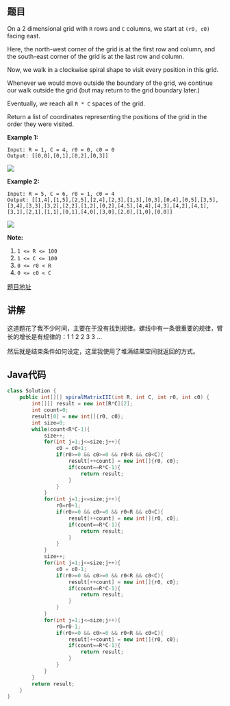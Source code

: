 ## 题目

On a 2 dimensional grid with `R` rows and `C` columns, we start at `(r0, c0)` facing east.

Here, the north-west corner of the grid is at the first row and column, and the south-east corner of the grid is at the last row and column.

Now, we walk in a clockwise spiral shape to visit every position in this grid. 

Whenever we would move outside the boundary of the grid, we continue our walk outside the grid (but may return to the grid boundary later.) 

Eventually, we reach all `R * C` spaces of the grid.

Return a list of coordinates representing the positions of the grid in the order they were visited.

**Example 1:**
```
Input: R = 1, C = 4, r0 = 0, c0 = 0
Output: [[0,0],[0,1],[0,2],[0,3]]
```
![](https://s3-lc-upload.s3.amazonaws.com/uploads/2018/08/24/example_1.png)
 

**Example 2:**
```
Input: R = 5, C = 6, r0 = 1, c0 = 4
Output: [[1,4],[1,5],[2,5],[2,4],[2,3],[1,3],[0,3],[0,4],[0,5],[3,5],[3,4],[3,3],[3,2],[2,2],[1,2],[0,2],[4,5],[4,4],[4,3],[4,2],[4,1],[3,1],[2,1],[1,1],[0,1],[4,0],[3,0],[2,0],[1,0],[0,0]]
```
![](https://s3-lc-upload.s3.amazonaws.com/uploads/2018/08/24/example_2.png)
 

**Note:**

1. `1 <= R <= 100`
2. `1 <= C <= 100`
3. `0 <= r0 < R`
4. `0 <= c0 < C`

[题目地址](https://leetcode.com/problems/spiral-matrix-iii/)

## 讲解

这道题花了我不少时间，主要在于没有找到规律。螺线中有一条很重要的规律，臂长的增长是有规律的：1 1 2 2 3 3 ...

然后就是结束条件如何设定，这里我使用了堆满结果空间就返回的方式。

## Java代码

```java
class Solution {
    public int[][] spiralMatrixIII(int R, int C, int r0, int c0) {
        int[][] result = new int[R*C][2];
        int count=0;
        result[0] = new int[]{r0, c0};
        int size=0;
        while(count<R*C-1){
            size++;
            for(int j=1;j<=size;j++){
                c0 = c0+1;
                if(r0>=0 && c0>=0 && r0<R && c0<C){
                    result[++count] = new int[]{r0, c0};
                    if(count==R*C-1){
                        return result;
                    }
                }
            }
            for(int j=1;j<=size;j++){
                r0=r0+1;
                if(r0>=0 && c0>=0 && r0<R && c0<C){
                    result[++count] = new int[]{r0, c0};
                    if(count==R*C-1){
                        return result;
                    }
                }
            }
            size++;
            for(int j=1;j<=size;j++){
                c0 = c0-1;
                if(r0>=0 && c0>=0 && r0<R && c0<C){
                    result[++count] = new int[]{r0, c0};
                    if(count==R*C-1){
                        return result;
                    }
                }
            }
            for(int j=1;j<=size;j++){
                r0=r0-1;
                if(r0>=0 && c0>=0 && r0<R && c0<C){
                    result[++count] = new int[]{r0, c0};
                    if(count==R*C-1){
                        return result;
                    }
                }
            }
        }
        return result;
    }
}
```
